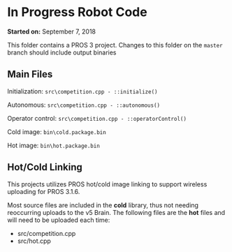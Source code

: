 
# In Progress Robot Code

**Started on:** September 7, 2018

This folder contains a PROS 3 project.
Changes to this folder on the `master` branch should include output binaries

## Main Files

Initialization: `src\competition.cpp - ::initialize()`

Autonomous: `src\competition.cpp - ::autonomous()`

Operator control: `src\competition.cpp - ::operatorControl()`


Cold image: `bin\cold.package.bin`

Hot image: `bin\hot.package.bin`

## Hot/Cold Linking

This projects utilizes PROS hot/cold image linking to support wireless uploading for PROS 3.1.6.

Most source files are included in the **cold** library, thus not needing reoccurring uploads to the v5 Brain. The following files are the **hot** files and will need to be uploaded each time:

 - src/competition.cpp
 - src/hot.cpp
